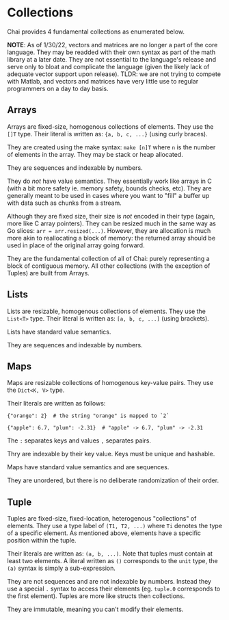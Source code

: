 # Collections

Chai provides 4 fundamental collections as enumerated below.

**NOTE**: As of 1/30/22, vectors and matrices are no longer a part of the core language.  They may be readded with their own syntax as part of the math library at a later date.  They are not essential to the language's release and serve only to bloat and complicate the language (given the likely lack of adequate vector support upon release).  TLDR: we are not trying to compete with Matlab, and vectors and matrices have very little use to regular programmers on a day to day basis.

## Arrays
Arrays are fixed-size, homogenous collections of elements.  They use the `[]T` type.  Their literal is written as: `{a, b, c, ...}` (using curly braces).

They are created using the make syntax: `make [n]T` where `n` is the number of elements in the array.  They may be stack or heap allocated.

They are sequences and indexable by numbers.

They do *not* have value semantics.  They essentially work like arrays in C (with a bit more safety ie. memory safety, bounds checks, etc).  They are generally meant to be used in cases where you want to "fill" a buffer up with data such as chunks from a stream.  

Although they are fixed size, their size is *not* encoded in their type (again, more like C array pointers).  They can be resized much in the same way as Go slices: `arr = arr.resized(...)`.  However, they are allocation is much more akin to reallocating a block of memory: the returned array should be used in place of the original array going forward.

They are the fundamental collection of all of Chai: purely representing a block of contiguous memory.  All other collections (with the exception of Tuples) are built from Arrays.

## Lists
Lists are resizable, homogenous collections of elements.  They use the `List<T>` type.
Their literal is written as: `[a, b, c, ...]` (using brackets). 

Lists have standard value semantics.

They are sequences and indexable by numbers.

## Maps
Maps are resizable collections of homogenous key-value pairs.  They use the `Dict<K, V>` type. 

Their literals are written as follows:
```
{"orange": 2}  # the string "orange" is mapped to `2`

{"apple": 6.7, "plum": -2.31}  # "apple" -> 6.7, "plum" -> -2.31
```

The `:` separates keys and values `,` separates pairs.

Thry are indexable by their key value.  Keys must be unique and hashable.

Maps have standard value semantics and are sequences.

They are unordered, but there is no deliberate randomization of their order.

## Tuple
Tuples are fixed-size, fixed-location, heterogenous "collections" of elements.  They use a type label of `(T1, T2, ...)` where `Ti` denotes the type of a specific element.  As mentioned above, elements have a specific position within the tuple.  

Their literals are written as: `(a, b, ...)`.  Note that tuples must contain at least two elements.  A literal written as `()` corresponds to the `unit` type, the `(a)` syntax is simply a sub-expression.

They are not sequences and are not indexable by numbers.  Instead they use a special `.` syntax to access their elements (eg. `tuple.0` corresponds to the first element).  Tuples are more like structs then collections.

They are immutable, meaning you can't modify their elements.